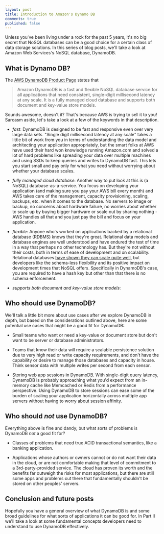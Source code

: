 ```yaml
---
layout: post
title: Introduction to Amazon's Dynamo DB
comments: true
published: false
---
```


Unless you've been living under a rock for the past 5 years, it's no big secret that NoSQL databases can be a good choice for a certain class of data storage solutions. In this series of blog posts, we'll take a look at Amazon Web Services's NoSQL database, DynamoDB.

## What is Dynamo DB?

The [AWS DynamoDB Product Page](https://aws.amazon.com/dynamodb/) states that

> Amazon DynamoDB is a fast and flexible NoSQL database service for all applications that need consistent, single-digit millisecond latency at any scale. It is a fully managed cloud database and supports both document and key-value store models.

Sounds awesome, doesn't it? That's because AWS is trying to sell it to you! Sarcasm aside, let's take a look at a few of the keywords in that description.

* _fast_: DynamoDB is designed to be fast and responsive even over very large data sets. "Single digit millisecond latency at any scale" takes a little bit of work from you in terms of understanding the data model and architecting your application appropriately, but the smart folks at AWS have used their hard won knowledge running Amazon.com and solved a lot of hard problems like spreading your data over multiple machines and using SSDs to keep queries and writes to DynamoDB fast. This lets you start small and pay only for what you need without worrying about whether your database scales.

* _fully managed cloud database_: Another way to put look at this is (a NoSQL) database-as-a-service. You focus on developing your application (and making sure you pay your AWS bill every month) and AWS takes care of the management, capacity provisioning, scaling, backups, etc. when it comes to the database. No servers to image or backup, no concerns about hardware failure, no worries about whether to scale up by buying bigger hardware or scale out by sharing nothing - AWS handles all that and you just pay the bill and focus on your application.

* _flexible_: Anyone who's worked on applications backed by a relational database (RDBMS) knows that they're great. Relational data models and database engines are well understood and have endured the test of time in a way that perhaps no other technology has. But they're not without their costs, both in terms of ease of development and on scalability. Relational databases [have shown they can scale quite well](https://gigaom.com/2011/12/06/facebook-shares-some-secrets-on-making-mysql-scale/), but developers like the schema-less flexibility and its positive impact on development times that NoSQL offers. Specifically in DynamoDB's case, you are required to have a hash key but other than that there is no schema enforcement.

* _supports both document and key-value store models_:

## Who should use DynamoDB?

We'll talk a little bit more about use cases after we explore DynamoDB in depth, but based on the considerations outlined above, here are some potential use cases that might be a good fit for DynamoDB:

* Small teams who want or need a key-value or document store but don't want to be server or database administrators.

* Teams that know their data will require a scalable persistence solution due to very high read or write capacity requirements, and don't have the capability or desire to manage those databases and capacity in house. Think sensor data with multiple writes per second from each sensor.

* Storing web app sessions in DynamoDB. With single-digit query latency, DynamoDB is probably approaching what you'd expect from an in-memory cache like Memcached or Redis from a performance perspective. Using DynamoDB to store sessions can ease some of the burden of scaling your application horizontally across multiple app servers without having to worry about session affinity.

## Who should _not_ use DynamoDB?

Everything above is fine and dandy, but what sorts of problems is DynamoDB _not_ a good fit for?

* Classes of problems that need true ACID transactional semantics, like a banking application.

* Applications whose authors or owners cannot or do not want their data in the cloud, or are not comfortable making that level of commitment  to a 3rd-party-provided service. The cloud has proven its worth and the benefits far outweigh the risks for most applications, but there are still some apps and problems out there that fundamentally shouldn't be stored on other peoples' servers.

## Conclusion and future posts

Hopefully you have a general overview of what DynamoDB is and some broad guidelines for what sorts of applications it can be good for. In Part II we'll take a look at some fundamental concepts developers need to understand to use DynamoDB effectively. 
